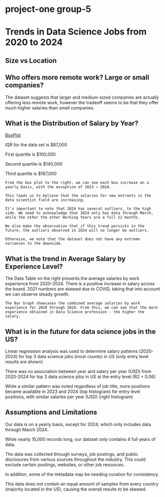 # project-one group-5
# Trends in Data Science Jobs from 2020 to 2024

## Size vs Location

## Who offers more remote work? Large or small companies?
The dataset suggests that larger and medium-sized companies are actually offering less remote work, however the tradeoff seems to be that they offer much higher salaries than small companies.

## What is the Distribution of Salary by Year?

[BoxPlot](images/BoxPlot.png)

IQR for the data set is $87,000

First quartile is $100,000

Second quartile is $140,000

Third quartile is $187,000

    From the box plot to the right, we can see each box increase on a yearly basis, with the exception of 2023 → 2024.

    This leads us to believe that the salaries for new entrants in the data scientist field are increasing.

    It's important to note that 2024 has several outliers, to the high side. We need to acknowledge that 2024 only has data through March, while the other the other Working Years are a full 12 months. 

    We also make the observation that if this trend persists in the future, the outliers observed in 2024 will no longer be outliers.
    
    Otherwise, we note that the dataset does not have any extreme variances to the downside.

## What is the trend in Average Salary by Experience Level?
The Data Table on the right presents the average salaries by work experience from 2020-2024. There is a positive increase in salary across the board. 2021 numbers are skewed due to COVID, taking that into account we can observe steady growth. 

    The Bar Graph showcases the combined average salaries by work experience for 2020 through 2024. From this, we can see that the more experience obtained in Data Science profession - the higher the salary. 

## What is in the future for data science jobs in the US?
Linear regression analysis was used to determine salary patterns (2020-2024) for top 3 data science jobs (most counts) in US (only entry level results are shown)

There was no association between year and salary per year (USD) from 2020-2024 for top 3 data science jobs in US at the entry level (R2 = 0.06)

 While a similar pattern was noted regardless of job title, more positions became available in 2023 and 2024 (top histogram) for entry level positions, with similar salaries per year (USD) (right histogram)

## Assumptions and Limitations
Our data is on a yearly basis, except for 2024, which only includes data  through March 2024.

While nearly 15,000 records long, our dataset only contains 4 full years of data.

The data was collected through surveys, job postings, and public disclosures from various sources throughout the industry. This could exclude certain postings, websites, or other job resources. 

In addition, some of the metadata may be needing curation for consistency.

 This data does not contain an equal amount of samples from every country (majority located in the US), causing the overall results to be skewed. 


